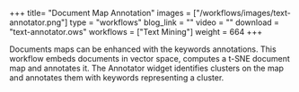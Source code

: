 +++
title= "Document Map Annotation"
images =  ["/workflows/images/text-annotator.png"]
type = "workflows"
blog_link =  ""
video = ""
download = "text-annotator.ows"
workflows = ["Text Mining"]
weight = 664
+++

Documents maps can be enhanced with the keywords annotations. This workflow embeds documents in vector space, computes a t-SNE document map and annotates it. The Annotator widget identifies clusters on the map and annotates them with keywords representing a cluster.
